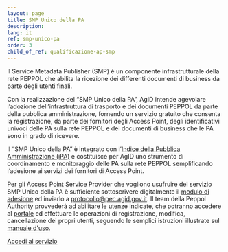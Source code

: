 ```yaml
---
layout: page
title: SMP Unico della PA
description:
lang: it
ref: smp-unico-pa
order: 3
child_of_ref: qualificazione-ap-smp
---
```


Il Service Metadata Publisher (SMP) è un componente infrastrutturale della rete PEPPOL che abilita la ricezione dei differenti documenti di business da parte degli utenti finali.

Con la realizzazione del “SMP Unico della PA”, AgID intende agevolare l’adozione dell’infrastruttura di trasporto e dei documenti PEPPOL da parte della pubblica amministrazione, fornendo un servizio gratuito che consenta la registrazione, da parte dei fornitori degli Access Point, degli identificativi univoci delle PA sulla rete PEPPOL e dei documenti di business che le PA sono in grado di ricevere.

Il “SMP Unico della PA” è integrato con l’[Indice della Pubblica Amministrazione (iPA)](https://indicepa.gov.it/) e costituisce per AgID uno strumento di coordinamento e monitoraggio delle PA sulla rete PEPPOL semplificando l’adesione ai servizi dei fornitori di Access Point.

Per gli Access Point Service Provider che vogliono usufruire del servizio SMP Unico della PA è sufficiente sottoscrivere digitalmente il [modulo di adesione](/attachments/Form_Abilitazione_SMP_v0.6.docx) ed inviarlo a [protocollo@pec.agid.gov.it](mailto:protocollo@pec.agid.gov.it). Il team della Peppol Authority provvederà ad abilitare le utenze indicate, che potranno accedere al [portale](https://peppol-smp.agid.gov.it/ipa/) ed effettuare le operazioni di registrazione, modifica, cancellazione dei propri utenti, seguendo le semplici istruzioni illustrate sul [manuale d'uso](/attachments/Manuale_Interfaccia_SMP_Service_Provider_v1.0.pdf).

<a href="https://peppol-smp.agid.gov.it/ipa/" class="btn btn-primary" role="button">Accedi al servizio</a>
